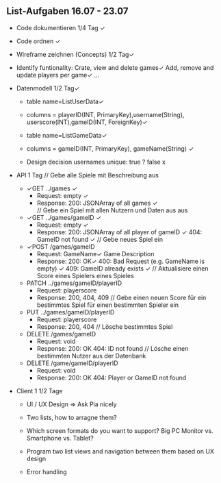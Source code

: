 ## List-Aufgaben 16.07 - 23.07

-   Code dokumentieren 1/4 Tag ✓
-   Code ordnen ✓

-   Wireframe zeichnen (Concepts) 1/2 Tag✓
  - Identify funtionality: Crate, view and delete games✓
                           Add, remove and update players per game✓
                            ...

-   Datenmodell 1/2 Tag✓
    - table  name=ListUserData✓
    - columns = playerID(INT, PrimaryKey),username(String), userscore(INT),gameID(INT, ForeignKey)✓

    - table name=ListGameData✓
    - columns = gameID(INT, PrimaryKey), gameName(String)  ✓     

    - Design decision usernames unique: true ? false x

- API 1 Tag
    // Gebe alle Spiele mit Beschreibung aus
    - ✓GET ../games ✓
        - Request: empty ✓
        - Response: 200: JSONArray of all games ✓      
    // Gebe ein Spiel mit allen Nutzern und Daten aus aus           
    - ✓GET ../games/gameID ✓
        - Request: empty ✓
        - Response: 200: JSONArray of all player of gameID ✓
                    404: GameID not found ✓
    // Gebe neues Spiel ein
    - ✓POST /games/gameID
        - Request: GameName✓
                   Game Description
        - Response: 200: OK✓
                    400: Bad Request (e.g. GameName is empty) ✓
                    409: GameID  already exists ✓
    // Aktualisiere einen Score eines Spielers eines Spieles
    - PATCH ../games/gameID/playerID
        - Request: playerscore
        - Response: 200, 404, 409
    // Gebe einen neuen Score für ein bestimmtes Spiel für einen bestimmten Spieler    ein
    - PUT ../games/gameID/playerID
        - Request: playerscore
        - Response: 200, 404
    // Lösche bestimmtes Spiel
    - DELETE /games/gameID
        - Request: void
        - Response: 200: OK
                    404: ID not found
    // Lösche einen bestimmten Nutzer aus der Datenbank
    - DELETE /game/gameID/playerID
        - Request: void
        - Response: 200: OK
                    404: Player or GameID not found

- Client 1 1/2 Tage
    - UI / UX Design => Ask Pia nicely
     - Two lists, how to arragne them?
     - Which screen formats do you want to support? Big PC Monitor vs. Smartphone vs. Tablet?
      
    - Program two list views and navigation between them based on UX design 
    - Error handling